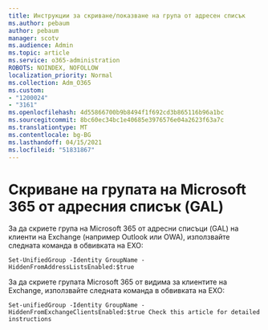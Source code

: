 ```yaml
---
title: Инструкции за скриване/показване на група от адресен списък
ms.author: pebaum
author: pebaum
manager: scotv
ms.audience: Admin
ms.topic: article
ms.service: o365-administration
ROBOTS: NOINDEX, NOFOLLOW
localization_priority: Normal
ms.collection: Adm_O365
ms.custom:
- "1200024"
- "3161"
ms.openlocfilehash: 4d55866700b9b8494f1f692cd3b865116b96a1bc
ms.sourcegitcommit: 8bc60ec34bc1e40685e3976576e04a2623f63a7c
ms.translationtype: MT
ms.contentlocale: bg-BG
ms.lasthandoff: 04/15/2021
ms.locfileid: "51831867"
---
```

# <a name="hide-microsoft-365-group-from-address-list-gal"></a>Скриване на групата на Microsoft 365 от адресния списък (GAL)

За да скриете група на Microsoft 365 от адресни списъци (GAL) на клиенти на Exchange (например Outlook или OWA), използвайте следната команда в обвивката на EXO:

`Set-UnifiedGroup -Identity GroupName -HiddenFromAddressListsEnabled:$true`

За да скриете групата Microsoft 365 от видима за клиентите на Exchange, използвайте следната команда в обвивката на EXO:

`Set-unifiedGroup -Identity GroupName -HiddenFromExchangeClientsEnabled:$true
Check this article for detailed instructions`

